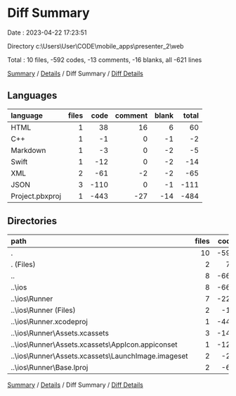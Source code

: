 # Diff Summary

Date : 2023-04-22 17:23:51

Directory c:\\Users\\User\\CODE\\mobile_apps\\presenter_2\\web

Total : 10 files,  -592 codes, -13 comments, -16 blanks, all -621 lines

[Summary](results.md) / [Details](details.md) / Diff Summary / [Diff Details](diff-details.md)

## Languages
| language | files | code | comment | blank | total |
| :--- | ---: | ---: | ---: | ---: | ---: |
| HTML | 1 | 38 | 16 | 6 | 60 |
| C++ | 1 | -1 | 0 | -1 | -2 |
| Markdown | 1 | -3 | 0 | -2 | -5 |
| Swift | 1 | -12 | 0 | -2 | -14 |
| XML | 2 | -61 | -2 | -2 | -65 |
| JSON | 3 | -110 | 0 | -1 | -111 |
| Project.pbxproj | 1 | -443 | -27 | -14 | -484 |

## Directories
| path | files | code | comment | blank | total |
| :--- | ---: | ---: | ---: | ---: | ---: |
| . | 10 | -592 | -13 | -16 | -621 |
| . (Files) | 2 | 73 | 16 | 7 | 96 |
| .. | 8 | -665 | -29 | -23 | -717 |
| ..\\ios | 8 | -665 | -29 | -23 | -717 |
| ..\\ios\\Runner | 7 | -222 | -2 | -9 | -233 |
| ..\\ios\\Runner (Files) | 2 | -13 | 0 | -3 | -16 |
| ..\\ios\\Runner.xcodeproj | 1 | -443 | -27 | -14 | -484 |
| ..\\ios\\Runner\\Assets.xcassets | 3 | -148 | 0 | -4 | -152 |
| ..\\ios\\Runner\\Assets.xcassets\\AppIcon.appiconset | 1 | -122 | 0 | -1 | -123 |
| ..\\ios\\Runner\\Assets.xcassets\\LaunchImage.imageset | 2 | -26 | 0 | -3 | -29 |
| ..\\ios\\Runner\\Base.lproj | 2 | -61 | -2 | -2 | -65 |

[Summary](results.md) / [Details](details.md) / Diff Summary / [Diff Details](diff-details.md)